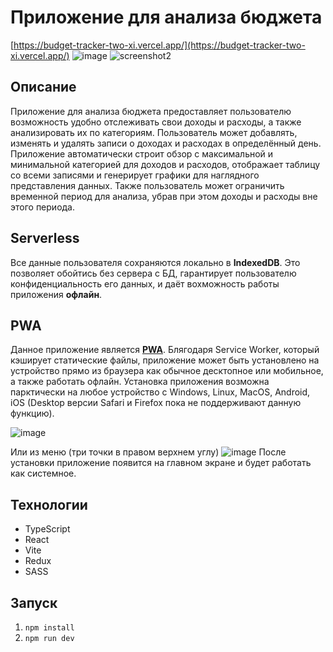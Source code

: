 # Приложение для анализа бюджета
[https://budget-tracker-two-xi.vercel.app/](https://budget-tracker-two-xi.vercel.app/)
![image](https://github.com/shrimpwhat/budget-tracker/assets/49585211/6673873b-dcb7-48ae-9d5b-c7af3ca18069)
![screenshot2](https://github.com/shrimpwhat/budget-tracker/assets/49585211/4b413cce-dde1-4e9e-8a7c-c108366da14e)

## Описание

Приложение для анализа бюджета предоставляет пользователю возможность удобно отслеживать свои доходы и расходы, а также анализировать их по категориям. Пользователь может добавлять, изменять и удалять записи о доходах и расходах в определённый день. Приложение автоматически строит обзор с максимальной и минимальной категорией для доходов и расходов, отображает таблицу со всеми записями и генерирует графики для наглядного представления данных. Также пользователь может ограничить временной период для анализа, убрав при этом доходы и расходы вне этого периода.

## Serverless

Все данные пользователя сохраняются локально в **IndexedDB**. Это позволяет обойтись без сервера с БД, гарантирует пользователю конфиденциальность его данных, и даёт вохможность работы приложения **офлайн**.

## PWA

Данное приложение является [**PWA**](https://web.dev/explore/progressive-web-apps). Блягодаря Service Worker, который кэширует статические файлы, приложение может быть установлено на устройство прямо из браузера как обычное десктопное или мобильное, а также работать офлайн. Установка приложения возможна парктически на любое устройство с Windows, Linux, MacOS, Android, iOS (Desktop версии Safari и Firefox пока не поддерживают данную функцию).

![image](https://github.com/shrimpwhat/budget-tracker/assets/49585211/e0daa1f9-8486-40bc-b8de-7c6ef1b62421)

Или из меню (три точки в правом верхнем углу)
![image](https://github.com/shrimpwhat/budget-tracker/assets/49585211/7107b4c9-3d8c-4980-8664-6a8da7741ad0)
После установки приложение появится на главном экране и будет работать как системное.

## Технологии

- TypeScript
- React
- Vite
- Redux
- SASS

## Запуск
1. `npm install`
2. `npm run dev`
